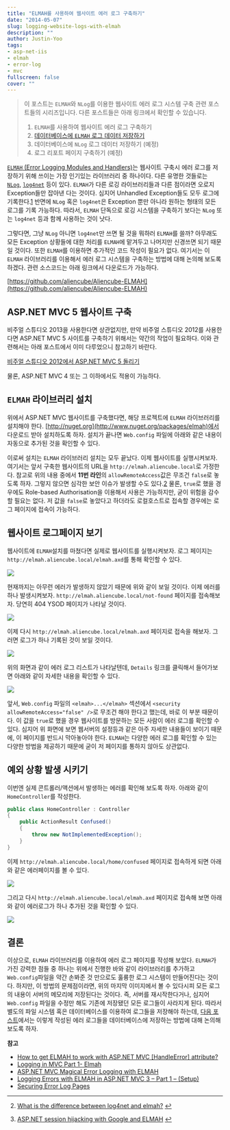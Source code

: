 ```yaml
---
title: "ELMAH를 사용하여 웹사이트 에러 로그 구축하기"
date: "2014-05-07"
slug: logging-website-logs-with-elmah
description: ""
author: Justin-Yoo
tags:
- asp-net-iis
- elmah
- error-log
- mvc
fullscreen: false
cover: ""
---
```


> 이 포스트는 `ELMAH`와 `NLog`를 이용한 웹사이트 에러 로그 시스템 구축 관련 포스트들의 시리즈입니다. 다른 포스트들은 아래 링크에서 확인할 수 있습니다.
> 
> 1. `ELMAH`를 사용하여 웹사이트 에러 로그 구축하기
> 2. [데이터베이스에 `ELMAH` 로그 데이터 저장하기](http://blog.aliencube.org/ko/2014/05/08/storing-error-logs-into-database-with-elmah)
> 3. 데이터베이스에 `NLog` 로그 데이터 저장하기 (예정)
> 4. 로그 리포트 페이지 구축하기 (예정)

[`ELMAH` (Error Logging Modules and Handlers)](https://code.google.com/p/elmah)는 웹사이트 구축시 에러 로그를 저장하기 위해 쓰이는 가장 인기있는 라이브러리 중 하나이다. 다른 유명한 것들로는 [`NLog`](http://nlog-project.org), [`log4net`](http://logging.apache.org/log4net) 등이 있다. `ELMAH`가 다른 로깅 라이브러리들과 다른 점이라면 오로지 Exception들만 잡아낸 다는 것이다. 심지어 Unhandled Exception들도 모두 로그에 기록한다.[1](#fn-193-1) 반면에 `NLog` 혹은 `log4net`은 Exception 뿐만 아니라 원하는 형태의 모든 로그를 기록 가능하다. 따라서, `ELMAH` 단독으로 로깅 시스템을 구축하기 보다는 `NLog` 또는 `log4net` 등과 함께 사용하는 것이 낫다.

그렇다면, 그냥 `NLog` 아니면 `log4net`만 쓰면 될 것을 뭐하러 `ELMAH`를 쓸까? 아무래도 모든 Exception 상황들에 대한 처리를 `ELMAH`에 맡겨두고 나머지만 신경쓰면 되기 때문일 것이다. 또한 `ELMAH`를 이용하면 추가적인 코드 작성이 필요가 없다. 여기서는 이 `ELMAH` 라이브러리를 이용해서 에러 로그 시스템을 구축하는 방법에 대해 논의해 보도록 하겠다. 관련 소스코드는 아래 링크에서 다운로드가 가능하다.

[https://github.com/aliencube/Aliencube-ELMAH](https://github.com/aliencube/Aliencube-ELMAH)

## ASP.NET MVC 5 웹사이트 구축

비주얼 스튜디오 2013을 사용한다면 상관없지만, 만약 비주얼 스튜디오 2012를 사용한다면 ASP.NET MVC 5 사이트를 구축하기 위해서는 약간의 작업이 필요하다. 이와 관련해서는 아래 포스트에서 이미 다루었으니 참고하기 바란다.

[비주얼 스튜디오 2012에서 ASP.NET MVC 5 돌리기](http://blog.aliencube.org/ko/2014/03/31/running-asp-net-mvc-5-application-in-visual-studio-2012)

물론, ASP.NET MVC 4 또는 그 이하에서도 적용이 가능하다.

## `ELMAH` 라이브러리 설치

위에서 ASP.NET MVC 웹사이트를 구축했다면, 해당 프로젝트에 `ELMAH` 라이브러리를 설치해야 한다. [http://nuget.org](http://www.nuget.org/packages/elmah)에서 다운로드 받아 설치하도록 하자. 설치가 끝나면 `Web.config` 파일에 아래와 같은 내용이 자동으로 추가된 것을 확인할 수 있다.

이로써 설치는 `ELMAH` 라이브러리 설치는 모두 끝났다. 이제 웹사이트를 실행시켜보자. 여기서는 앞서 구축한 웹사이트의 URL을 `http://elmah.aliencube.local`로 가정한다. 참고로 위의 내용 중에서 **11번 라인**의 `allowRemoteAccess`값은 무조건 `false`로 놓도록 하자. 그렇지 않으면 심각한 보안 이슈가 발생할 수도 있다.[2](#fn-193-2) 물론, `true`로 했을 경우에도 Role-based Authorisation을 이용해서 사용은 가능하지만, 굳이 위험을 감수할 필요는 없다. 저 값을 `false`로 놓았다고 하더라도 로컬호스트로 접속할 경우에는 로그 페이지에 접속이 가능하다.

## 웹사이트 로그페이지 보기

웹사이트에 `ELMAH`설치를 마쳤다면 실제로 웹사이트를 실행시켜보자. 로그 페이지는 `http://elmah.aliencube.local/elmah.axd`를 통해 확인할 수 있다.

![](https://sa0blogs.blob.core.windows.net/aliencube/2014/05/elmah-01.png)

현재까지는 아무런 에러가 발생하지 않았기 때문에 위와 같이 보일 것이다. 이제 에러를 하나 발생시켜보자. `http://elmah.aliencube.local/not-found` 페이지를 접속해보자. 당연히 404 YSOD 페이지가 나타날 것이다.

![](https://sa0blogs.blob.core.windows.net/aliencube/2014/05/elmah-02.png)

이제 다시 `http://elmah.aliencube.local/elmah.axd` 페이지로 접속을 해보자. 그러면 로그가 하나 기록된 것이 보일 것이다.

![](https://sa0blogs.blob.core.windows.net/aliencube/2014/05/elmah-03.png)

위의 화면과 같이 에러 로그 리스트가 나타날텐데, `Details` 링크를 클릭해서 들어가보면 아래와 같이 자세한 내용을 확인할 수 있다.

![](https://sa0blogs.blob.core.windows.net/aliencube/2014/05/elmah-04.png)

앞서, `Web.config` 파일의 `<elmah>...</elmah>` 섹션에서 `<security allowRemoteAccess="false" />`로 무조건 해야 한다고 했는데, 바로 이 부분 때문이다. 이 값을 `true`로 했을 경우 웹사이트를 방문하는 모든 사람이 에러 로그를 확인할 수 있다. 심지어 위 화면에 보면 웹서버의 설정등과 같은 아주 자세한 내용들이 보이기 때문에, 이 페이지를 반드시 막아놓아야 한다. `ELMAH`는 다양한 에러 로그를 확인할 수 있는 다양한 방법을 제공하기 때문에 굳이 저 페이지를 통하지 않아도 상관없다.

## 예외 상황 발생 시키기

이번엔 실제 콘트롤러/액션에서 발생하는 에러를 확인해 보도록 하자. 아래와 같이 `HomeController`를 작성한다.

```csharp
public class HomeController : Controller
{
    public ActionResult Confused()
    {
        throw new NotImplementedException();
    }
}
```

이제 `http://elmah.aliencube.local/home/confused` 페이지로 접속하게 되면 아래와 같은 에러페이지를 볼 수 있다.

![](https://sa0blogs.blob.core.windows.net/aliencube/2014/05/elmah-05.png)

그리고 다시 `http://elmah.aliencube.local/elmah.axd` 페이지로 접속해 보면 아래와 같이 에러로그가 하나 추가된 것을 확인할 수 있다.

![](https://sa0blogs.blob.core.windows.net/aliencube/2014/05/elmah-06.png)

## 결론

이상으로, `ELMAH` 라이브러리를 이용하여 에러 로그 페이지를 작성해 보았다. `ELMAH`가 가진 강력한 점들 중 하나는 위에서 진행한 바와 같이 라이브러리를 추가하고 `Web.config`파일을 약간 손봐준 것 만으로도 훌륭한 로그 시스템이 만들어진다는 것이다. 하지만, 이 방법의 문제점이라면, 위의 마지막 이미지에서 볼 수 있다시피 모든 로그의 내용이 서버의 메모리에 저장된다는 것이다. 즉, 서버를 재시작한다거나, 심지어 `Web.config` 파일을 수정만 해도 기존에 저장됐던 모든 로그들이 사라지게 된다. 따라서 별도의 파일 시스템 혹은 데이터베이스를 이용하여 로그들을 저장해야 하는데, [다음 포스트](http://blog.aliencube.org/ko/2014/05/08/storing-error-logs-into-database-with-elmah)에서는 이렇게 작성된 에러 로그들을 데이터베이스에 저장하는 방법에 대해 논의해 보도록 하자.

**참고**

- [How to get ELMAH to work with ASP.NET MVC \[HandleError\] attribute?](http://stackoverflow.com/questions/766610/how-to-get-elmah-to-work-with-asp-net-mvc-handleerror-attribute)
- [Logging in MVC Part 1- Elmah](http://dotnetdarren.wordpress.com/2010/07/27/logging-on-mvc-part-1)
- [ASP.NET MVC Magical Error Logging with ELMAH](http://ivanz.com/2011/05/08/asp-net-mvc-magical-error-logging-with-elmah)
- [Logging Errors with ELMAH in ASP.NET MVC 3 – Part 1 – (Setup)](http://joel.net/logging-errors-with-elmah-in-asp.net-mvc-3--part-1--setup)
- [Securing Error Log Pages](https://code.google.com/p/elmah/wiki/SecuringErrorLogPages)

* * *

2. [What is the difference between log4net and elmah?](http://stackoverflow.com/questions/5057674/what-is-the-difference-between-log4net-and-elmah) [↩](#fnref-193-1)

4. [ASP.NET session hijacking with Google and ELMAH](http://www.troyhunt.com/2012/01/aspnet-session-hijacking-with-google.html) [↩](#fnref-193-2)
